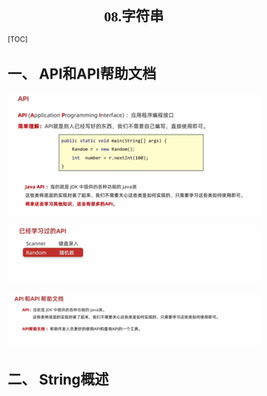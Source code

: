 <h1 style="text-align: center; font-family: 'Menlo'">08.字符串</h1>

[TOC]

# 一、 API和API帮助文档

![image-20240826192933680](./assets/image-20240826192933680.png)

![image-20240826192955041](./assets/image-20240826192955041.png)

![image-20240826193039075](./assets/image-20240826193039075.png)

# 二、 String概述





































































































































